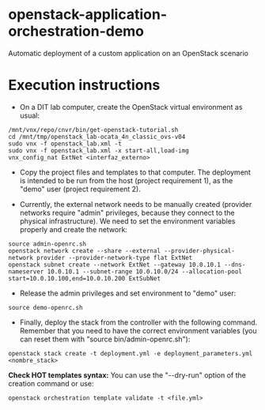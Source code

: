 # openstack-application-orchestration-demo
Automatic deployment of a custom application on an OpenStack scenario

# Execution instructions
* On a DIT lab computer, create the OpenStack virtual environment as usual:
```
/mnt/vnx/repo/cnvr/bin/get-openstack-tutorial.sh
cd /mnt/tmp/openstack_lab-ocata_4n_classic_ovs-v04
sudo vnx -f openstack_lab.xml -t
sudo vnx -f openstack_lab.xml -x start-all,load-img
vnx_config_nat ExtNet <interfaz_externo>
```

* Copy the project files and templates to that computer. The deployment is intended to be run from the host (project requirement 1), as the "demo" user (project requirement 2).

* Currently, the external network needs to be manually created (provider networks require "admin" privileges, because they connect to the physical infrastructure). We need to set the environment variables properly and create the network:
```
source admin-openrc.sh
openstack network create --share --external --provider-physical-network provider --provider-network-type flat ExtNet
openstack subnet create --network ExtNet --gateway 10.0.10.1 --dns-nameserver 10.0.10.1 --subnet-range 10.0.10.0/24 --allocation-pool start=10.0.10.100,end=10.0.10.200 ExtSubNet
```

* Release the admin privileges and set environment to "demo" user:
```
source demo-openrc.sh
```

* Finally, deploy the stack from the controller with the following command. Remember that you need to have the correct environment variables (you can reset them with "source bin/admin-openrc.sh"):
```
openstack stack create -t deployment.yml -e deployment_parameters.yml <nombre_stack>
```

**Check HOT templates syntax:** You can use the "--dry-run" option of the creation command or use:
```
openstack orchestration template validate -t <file.yml>
```